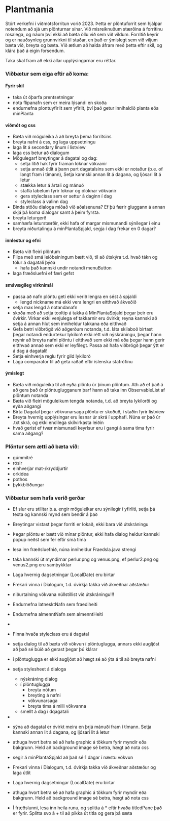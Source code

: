 # Plantmania

Stórt verkefni í viðmótsforritun vorið 2023. Þetta er plöntuforrit sem hjálpar notendum að sjá um plönturnar sínar.
Við misreiknuðum stærðina á forritinu rosalega, og náum því ekki að bæta öllu við sem við vildum. Forritið
keyrir og er nauðsynleg grunnvirkni til staðar, en það er ýmislegt sem við viljum bæta við, breyta og bæta.
Við ætlum að halda áfram með þetta eftir skil, og klára það á eigin forsendum.

Taka skal fram að ekki allar upplýsingarnar eru réttar.

### Viðbætur sem eiga eftir að koma:

#### Fyrir skil

- taka út óþarfa prentsetningar
- nota flipanafn sem er meira lýsandi en skoða
- endurnefna plontuyfirlit sem yfirlit, því það getur innihaldið planta eða minPlanta

#### viðmót og css

- Bæta við möguleika á að breyta þema forritsins
- breyta nafni á css, og laga uppsetningu
- laga lit á secondary línum í listview
- laga css betur að dialogum
- Mögulegarf breytingar á dagatal og dag:
    - setja lítið hak fyrir framan loknar vökvanir
    - setja annað útlit á þann part dagatalsins sem ekki er notaður (þ.e. of langt fram í tímann),
      Setja kannski annan lit á dagana, og ljósari lit á letur
    - stækka letur á ártali og mánuð
    - stafla labelum fyrir loknar og óloknar vökvanir
    - gera styleclass sem er settur á daginn í dag
    - styleclass á valinn dag
- Binda stöðu dialoga miðað við aðalsenuna? Ef þú færir gluggann á annan skjá þá koma dialogar samt á þeim fyrsta.
- breyta leturgerð
- samhæfa leturstærðir, ekki hafa of margar mismunandi sýnilegar í einu
- breyta niðurtalingu á minPlantaSpjald, segja í dag frekar en 0 dagar?

#### innlestur og efni

- Bæta við fleiri plöntum
- Flipa með smá leiðbeiningum bætt við, til að útskýra t.d. hvað tákn og tölur á dagatali þýða
    - hafa það kannski undir notandi menuButton
- laga fræðsluefni ef færi gefst

#### smávægileg virknimál

- passa að nafn plöntu geti ekki verið lengra en sést á spjaldi
    - lengd nickname má ekki vera lengri en eitthvað ákveðið
- setja max lengd á notandanafn
- skoða með að setja tooltip á takka á MinPlantaSpjald þegar þeir eru óvirkir. Virkar ekki venjulega ef takkarnir eru
  óvirkir, reyna kannski að setja á annan hlut sem inniheldur takkana eða eitthvað
- Gefa betri viðbrögð við aðgerðum notanda, t.d. láta skilaboð birtast þegar notandi endurtekur lykilorð
  ekki rétt við nýskráningu, þegar hann reynir að breyta nafni plöntu í eitthvað sem ekki má eða
  þegar hann gerir eitthvað annað sem ekki er leyfilegt. Passa að hafa viðbrögð þegar ýtt er á dag á dagatali!
- Setja einhverja reglu fyrir gild lykilorð
- Laga comparator til að geta raðað eftir íslenska stafrófinu

#### ýmislegt

- Bæta við möguleika til að eyða plöntu úr þínum plöntum. Ath að ef það á að gera það úr plöntuglugganum
  þarf hann að taka inn ObservableList af plöntum notanda
- Bæta við fleiri möguleikum tengda notanda, t.d. að breyta lykilorði og eyða aðgangi
- Birta Dagatal þegar vökvunarsaga plöntu er skoðuð, í staðin fyrir listview
- Breyta hvernig upplýsingar eru lesnar úr skrá í upphafi. Núna er það úr .txt skrá, og ekki endilega
  skilvirkasta leiðin
- hvað gerist ef tvær mismunadi keyrlsur eru í gangi á sama tíma fyrir sama aðgang?

### Plöntur sem ætti að bæta við:

- gúmmítré
- rósir
- einhverjar mat-/kryddjurtir
- orkidea
- pothos
- þykkblöðungar

### Viðbætur sem hafa verið gerðar

- Ef síur eru stilltar þ.a. engir möguleikar eru sýnilegir í yfirliti, setja þá texta og kannski mynd sem bendir á það
- Breytingar vistast þegar forriti er lokað, ekki bara við útskráningu
- Þegar plöntu er bætt við mínar plöntur, ekki hafa dialog heldur kannski popup neðst sem fer eftir smá tíma
- lesa inn fræðsluefnið, núna inniheldur Fraedsla.java strengi
- taka kannski út myndirnar perlur.png og venus.png, ef perlur2.png og venus2.png eru samþykktar
- Laga hvernig dagsetningar (LocalDate) eru birtar
- Frekari vinna í Dialogum, t.d. óvirkja takka við ákveðnar aðstæður
- niðurtalning vökvana núllstillist við útskráningu!!!
- Endurnefna latnesktNafn sem fraediheiti
- Endurnefna almenntNafn sem almenntHeiti
-
- Finna hvaða styleclass eru á dagatal
- setja dialog til að bæta við vökvun í plöntuglugga, annars ekki augljóst að það sé búið að gerast þegar þú klárar
- í plöntuglugga er ekki augljóst að hægt sé að ýta á til að breyta nafni
- setja stylesheet á dialoga
    - nýskráning dialog
    - í plöntuglugga
        - breyta nótum
        - breyting á nafni
        - vökvunarsaga
        - breyta tíma á milli vökvanna
    - smellt á dag í dqagatali
-

- sýna að dagatal er óvirkt meira en þrjá mánuði fram í tímann. Setja kannski annan lit á dagana, og ljósari lit á letur
- athuga hvort betra sé að hafa graphic á tökkum fyrir myndir eða bakgrunn. Held að background image sé betra, hægt að
  nota css
- segir á minPlantaSpjald að það sé 1 dagar í næstu vökvun
- Frekari vinna í Dialogum, t.d. óvirkja takka við ákveðnar aðstæður og laga útlit
- Laga hvernig dagsetningar (LocalDate) eru birtar
- athuga hvort betra sé að hafa graphic á tökkum fyrir myndir eða bakgrunn. Held að background image sé betra, hægt að
  nota css
- Í fræðslunni, lesa inn heila runu, og splitta á * eftir hvaða titledPane það er fyrir. Splitta svo á + til að pikka út
  titla og gera þá sæta




